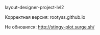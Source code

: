 layout-designer-project-lvl2


Корректная версия:
rootyss.github.io


Не обновился:
http://stingy-plot.surge.sh/
